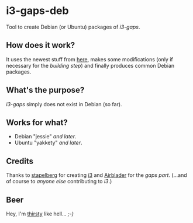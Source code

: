 # i3-gaps-deb
Tool to create Debian (or Ubuntu) packages of _i3-gaps_.

## How does it work?
It uses the newest stuff from [here](https://github.com/Airblader/i3),
makes some modifications (only if necessary for the _building step_)
and finally produces common Debian packages.

## What's the purpose?
_i3-gaps_ simply does not exist in Debian (so far).

## Works for what?
  - Debian "jessie" _and later_.
  - Ubuntu "yakkety" _and later_.

## Credits
Thanks to [stapelberg](https://github.com/stapelberg) for creating
[i3](http://i3wm.org/) and [Airblader](https://github.com/Airblader)
for the _gaps part_.  (...and of course to _anyone else_ contributing to _i3_.)

## Beer
Hey, I'm [thirsty](http://gunbomber.org/donation.html) like hell... _;-)_
